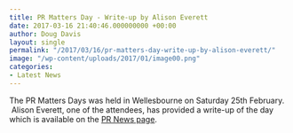 ```yaml
---
title: PR Matters Day - Write-up by Alison Everett
date: 2017-03-16 21:40:46.000000000 +00:00
author: Doug Davis
layout: single
permalink: "/2017/03/16/pr-matters-day-write-up-by-alison-everett/"
image: "/wp-content/uploads/2017/01/image00.png"
categories:
- Latest News
---
```

The PR Matters Days was held in Wellesbourne on Saturday 25th February.  Alison Everett, one of the attendees, has provided a write-up of the day which is available on the [PR News page](/services/pr/news/).
